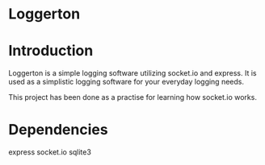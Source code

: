 Loggerton
=========



Introduction
========

Loggerton is a simple logging software utilizing socket.io and express. It is used as a simplistic logging software for your everyday logging needs. 

This project has been done as a practise for learning how socket.io works. 


Dependencies
=========

express
socket.io
sqlite3

